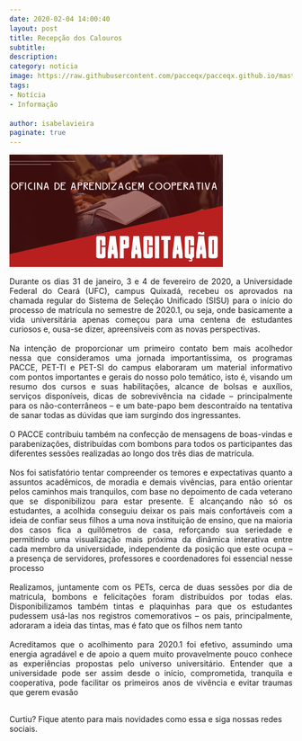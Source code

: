 ```yaml
---
date: 2020-02-04 14:00:40
layout: post
title: Recepção dos Calouros
subtitle: 
description: 
category: noticia
image: https://raw.githubusercontent.com/pacceqx/pacceqx.github.io/master/assets/pic/capas/recepcao.png
tags:
- Notícia
- Informação

author: isabelavieira
paginate: true
---
```


![](https://raw.githubusercontent.com/pacceqx/pacceqx.github.io/master/assets/pic/2020-02-29/capa.png)

<p style="text-align: justify">
Durante os dias 31 de janeiro, 3 e 4 de fevereiro de 2020, a Universidade Federal
do Ceará (UFC), campus Quixadá, recebeu os aprovados na chamada regular do Sistema
de Seleção Unificado (SISU) para o início do processo de matrícula no semestre de
2020.1, ou seja, onde basicamente a vida universitária apenas começou para uma
centena de estudantes curiosos e, ousa-se dizer, apreensíveis com as novas
perspectivas. 
<br><br>
Na intenção de proporcionar um primeiro contato bem mais acolhedor nessa
que consideramos uma jornada importantíssima, os programas PACCE, PET-TI e PET-SI
do campus elaboraram um material informativo com pontos importantes e gerais do
nosso polo temático, isto é, visando um resumo dos cursos e suas habilitações, alcance
de bolsas e auxílios, serviços disponíveis, dicas de sobrevivência na cidade –
principalmente para os não-conterrâneos – e um bate-papo bem descontraído na
tentativa de sanar todas as dúvidas que iam surgindo dos ingressantes.
<br><br>
O PACCE contribuiu também na confecção de mensagens de boas-vindas e
parabenizações, distribuídas com bombons para todos os participantes das diferentes
sessões realizadas ao longo dos três dias de matrícula. 
<br><br>
Nos foi satisfatório tentar compreender os temores e expectativas quanto a
assuntos acadêmicos, de moradia e demais vivências, para então orientar pelos
caminhos mais tranquilos, com base no depoimento de cada veterano que se
disponibilizou para estar presente. E alcançando não só os estudantes, a acolhida
conseguiu deixar os pais mais confortáveis com a ideia de confiar seus filhos a uma nova instituição de ensino, que na maioria dos casos fica a quilômetros de casa, reforçando sua seriedade e permitindo uma visualização mais próxima da dinâmica interativa entre cada membro da universidade, independente da posição que este ocupa – a presença de servidores, professores e coordenadores foi essencial nesse processo
<br><br>
Realizamos, juntamente com os PETs, cerca de duas sessões por dia de matricula,
bombons e felicitações foram distribuídos por todas elas. Disponibilizamos também
tintas e plaquinhas para que os estudantes pudessem usá-las nos registros
comemorativos – os pais, principalmente, adoraram a ideia das tintas, mas é fato que
os filhos nem tanto
<br><br>
Acreditamos que o acolhimento para 2020.1 foi efetivo, assumindo uma energia
agradável e de apoio a quem muito provavelmente pouco conhece as experiências
propostas pelo universo universitário. Entender que a universidade pode ser assim
desde o início, comprometida, tranquila e cooperativa, pode facilitar os primeiros anos
de vivência e evitar traumas que gerem evasão
<br><br>
</p>



Curtiu? Fique atento para mais novidades como essa e siga nossas redes sociais.